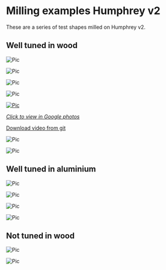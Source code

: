# Milling examples Humphrey v2
These are a series of test shapes milled on Humphrey v2.

## Well tuned in wood

![Pic](img/shapes.jpg)

![Pic](img/oval1.jpg)

![Pic](img/ring1.jpg)

![Pic](img/ring2.jpg)

[![Pic](img/play_ring3.png)](https://photos.app.goo.gl/qn35tccbV4Q5kNfY8)

[*Click to view in Google photos*](https://photos.app.goo.gl/qn35tccbV4Q5kNfY8)

[Download video from git](https://github.com/fellesverkstedet/fabricatable-machines/raw/master/humphrey-large-format-cnc/humphrey_v2/img/ring3_10mm_hole_6mmbit.MOV)

![Pic](img/shape.jpg)

![Pic](img/shape2.jpg)

## Well tuned in aluminium

![Pic](img/alu-milling_still.JPG)

![Pic](img/logo1.jpg)

![Pic](img/logo2.jpg)

![Pic](img/closeup_results_of_test_cuts.JPG)

## Not tuned in wood

![Pic](img/first_cuts.JPG)

![Pic](img/backlash_typical.jpg)
